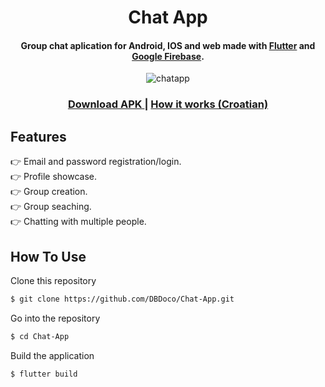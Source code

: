 
<h1 align="center">
  Chat App
  <br>
</h1>

<h4 align="center">Group chat aplication for Android, IOS and web made with <a href="https://flutter.dev/">Flutter</a> and <a href="https://firebase.google.com/">Google Firebase</a>.</h4>

<p align="center">
  <img src="https://media1.giphy.com/media/v1.Y2lkPTc5MGI3NjExNzcxNzRlMmVlNThkM2U0YmRlYWNlNjgyOWNjM2RjZTgxMTU2NmU0MCZlcD12MV9pbnRlcm5hbF9naWZzX2dpZklkJmN0PWc/WMyEyQf0WksrUavek6/giphy.gif" alt="chatapp" />
</p>

<div align="center">
  <h3>
    <a href="https://mega.nz/file/0cIiRD4A#M1EXUr8MMF1UzgBrlBOihjZok99LWYUzCNdD8s5TvC0">
      Download APK
    </a>
    <span> | </span>
    <a href="https://mega.nz/file/gUYjTJzb#lmqJJ70zRmHUHt33-GjeKObdTCMQRtreBjYtHCApaiM">
      How it works (Croatian)
    </a>
</h3>
</div>

## Features
👉 Email and password registration/login.<br>
👉 Profile showcase.<br>
👉 Group creation.<br>
👉 Group seaching.<br>
👉 Chatting with multiple people.<br>


## How To Use

Clone this repository
```bash
$ git clone https://github.com/DBDoco/Chat-App.git
```

Go into the repository
```bash
$ cd Chat-App
```

Build the application
```bash
$ flutter build
```
